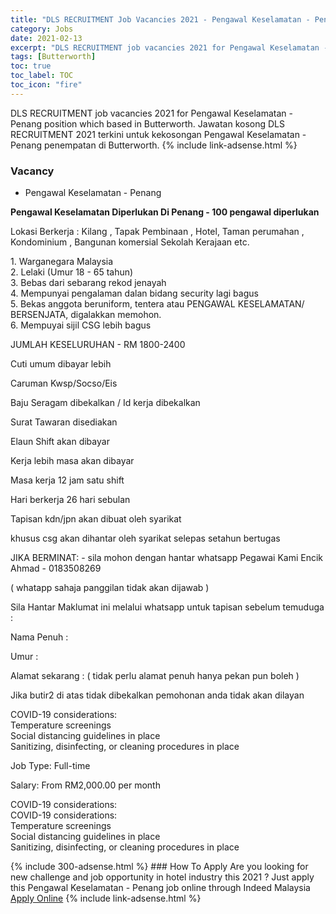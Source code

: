 ```yaml
---
title: "DLS RECRUITMENT Job Vacancies 2021 - Pengawal Keselamatan - Penang" 
category: Jobs 
date: 2021-02-13 
excerpt: "DLS RECRUITMENT job vacancies 2021 for Pengawal Keselamatan - Penang position which based in Butterworth. Jawatan kosong DLS RECRUITMENT 2021 terkini untuk kekosongan Pengawal Keselamatan - Penang penempatan di Butterworth" 
tags: [Butterworth] 
toc: true 
toc_label: TOC 
toc_icon: "fire" 
--- 
```


DLS RECRUITMENT job vacancies 2021 for Pengawal Keselamatan - Penang position which based in Butterworth. Jawatan kosong DLS RECRUITMENT 2021 terkini untuk kekosongan Pengawal Keselamatan - Penang penempatan di Butterworth. 
{% include link-adsense.html %} 
### Vacancy 
- Pengawal Keselamatan - Penang 
<div><p><b>Pengawal Keselamatan Diperlukan Di Penang - 100 pengawal diperlukan</b></p><p>Lokasi Berkerja : Kilang , Tapak Pembinaan , Hotel, Taman perumahan , Kondominium , Bangunan komersial Sekolah Kerajaan etc.</p><p>1. Warganegara Malaysia<br>2. Lelaki (Umur 18 - 65 tahun)<br>3. Bebas dari sebarang rekod jenayah<br>4. Mempunyai pengalaman dalan bidang security lagi bagus<br>5. Bekas anggota beruniform, tentera atau PENGAWAL KESELAMATAN/ BERSENJATA, digalakkan memohon.<br>6. Mempuyai sijil CSG lebih bagus</p><p>JUMLAH KESELURUHAN - RM 1800-2400</p><p>Cuti umum dibayar lebih</p><p>Caruman Kwsp/Socso/Eis</p><p>Baju Seragam dibekalkan / Id kerja dibekalkan</p><p>Surat Tawaran disediakan</p><p>Elaun Shift akan dibayar</p><p>Kerja lebih masa akan dibayar</p><p>Masa kerja 12 jam satu shift</p><p>Hari berkerja 26 hari sebulan</p><p>Tapisan kdn/jpn akan dibuat oleh syarikat</p><p>khusus csg akan dihantar oleh syarikat selepas setahun bertugas</p><p>JIKA BERMINAT: - sila mohon dengan hantar whatsapp Pegawai Kami Encik Ahmad - 0183508269</p><p>( whatapp sahaja panggilan tidak akan dijawab )</p><p>Sila Hantar Maklumat ini melalui whatsapp untuk tapisan sebelum temuduga :</p><p>Nama Penuh :</p><p>Umur :</p><p>Alamat sekarang : ( tidak perlu alamat penuh hanya pekan pun boleh )</p><p>Jika butir2 di atas tidak dibekalkan pemohonan anda tidak akan dilayan</p><p>COVID-19 considerations:<br>Temperature screenings<br>Social distancing guidelines in place<br>Sanitizing, disinfecting, or cleaning procedures in place</p><p>Job Type: Full-time</p><p>Salary: From RM2,000.00 per month</p><p>COVID-19 considerations:<br>COVID-19 considerations:<br>Temperature screenings<br>Social distancing guidelines in place<br>Sanitizing, disinfecting, or cleaning procedures in place</p></div> 
{% include 300-adsense.html %} 
### How To Apply 
Are you looking for new challenge and job opportunity in hotel industry this 2021 ?
Just apply this Pengawal Keselamatan - Penang job online through Indeed Malaysia 
<a href="https://malaysia.indeed.com/viewjob?jk=dca68ba0b4c9b2aa" class="btn btn--info" target="_blank" rel="nofollow noopenner">Apply Online</a> 
{% include link-adsense.html %} 